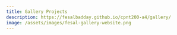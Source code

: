 ```yaml
---
title: Gallery Projects
description: https://fesalbadday.github.io/cpnt200-a4/gallery/
image: /assets/images/fesal-gallery-website.png
---
```

